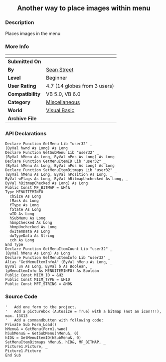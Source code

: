 ﻿<div align="center">

## Another way to place images within menu


</div>

### Description

Places images in the menu
 
### More Info
 


<span>             |<span>
---                |---
**Submitted On**   |
**By**             |[Sean Street](https://github.com/Planet-Source-Code/PSCIndex/blob/master/ByAuthor/sean-street.md)
**Level**          |Beginner
**User Rating**    |4.7 (14 globes from 3 users)
**Compatibility**  |VB 5\.0, VB 6\.0
**Category**       |[Miscellaneous](https://github.com/Planet-Source-Code/PSCIndex/blob/master/ByCategory/miscellaneous__1-1.md)
**World**          |[Visual Basic](https://github.com/Planet-Source-Code/PSCIndex/blob/master/ByWorld/visual-basic.md)
**Archive File**   |[](https://github.com/Planet-Source-Code/sean-street-another-way-to-place-images-within-menu__1-7942/archive/master.zip)

### API Declarations

```
Declare Function GetMenu Lib "user32" _
(ByVal hwnd As Long) As Long
Declare Function GetSubMenu Lib "user32" _
(ByVal hMenu As Long, ByVal nPos As Long) As Long
Declare Function GetMenuItemID Lib "user32" _
(ByVal hMenu As Long, ByVal nPos As Long) As Long
Declare Function SetMenuItemBitmaps Lib "user32" _
(ByVal hMenu As Long, ByVal nPosition As Long, _
ByVal wFlags As Long, ByVal hBitmapUnchecked As Long, _
ByVal hBitmapChecked As Long) As Long
Public Const MF_BITMAP = &H4&
Type MENUITEMINFO
  cbSize As Long
  fMask As Long
  fType As Long
  fState As Long
  wID As Long
  hSubMenu As Long
  hbmpChecked As Long
  hbmpUnchecked As Long
  dwItemData As Long
  dwTypeData As String
  cch As Long
End Type
Declare Function GetMenuItemCount Lib "user32" _
(ByVal hMenu As Long) As Long
Declare Function GetMenuItemInfo Lib "user32" _
Alias "GetMenuItemInfoA" (ByVal hMenu As Long, _
ByVal un As Long, ByVal b As Boolean, _
lpMenuItemInfo As MENUITEMINFO) As Boolean
Public Const MIIM_ID = &H2
Public Const MIIM_TYPE = &H10
Public Const MFT_STRING = &H0&
```


### Source Code

```
'	Add one form to the project.
'	Add a picturebox (Autosize = True) with a bitmap (not an icon!!!), max. 13X13
'	Add a commandbutton with following code:
Private Sub Form_Load()
hMenu& = GetMenu(Form1.hwnd)
hSubMenu& = GetSubMenu(hMenu&, 0)
hID& = GetMenuItemID(hSubMenu&, 0)
SetMenuItemBitmaps hMenu&, hID&, MF_BITMAP, _
Picture1.Picture, _
Picture1.Picture
End Sub
```


